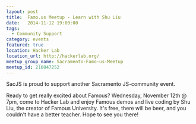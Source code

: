 ```yaml
---
layout: post
title:  Famo.us Meetup - Learn with Shu Liu
date:   2014-11-12 19:00:00
tags:
  - Community Support
category: events
featured: true
location: Hacker Lab
location_url: http://hackerlab.org/
meetup_group_name: Sacramento-Famo-us-Meetup
meetup_id: 216047252
---
```


SacJS is proud to support another Sacramento JS-community event.

Ready to get really excited about Famous? Wednesday, November 12th @ 7pm, come
to Hacker Lab and enjoy Famous demos and live coding by Shu Liu, the creator of
Famous University. It's free, there will be beer, and you couldn't have a
better teacher. Hope to see you there!

